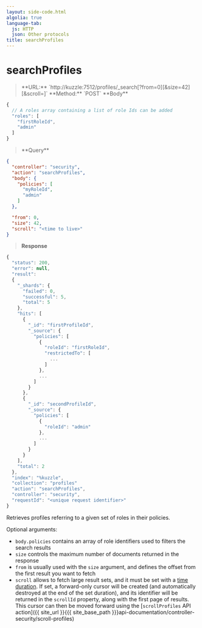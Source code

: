 ```yaml
---
layout: side-code.html
algolia: true
language-tab:
  js: HTTP
  json: Other protocols
title: searchProfiles
---
```



# searchProfiles



<blockquote class="js">
<p>
**URL:** `http://kuzzle:7512/profiles/_search[?from=0][&size=42][&scroll=<time to live>]`  
**Method:** `POST`  
**Body**
</p>
</blockquote>

```js
{
  // A roles array containing a list of role Ids can be added
  "roles": [
    "firstRoleId",
    "admin"
  ]
}
```

<blockquote class="json">
<p>
**Query**
</p>
</blockquote>

```json
{
  "controller": "security",
  "action": "searchProfiles",
  "body": {
    "policies": [
      "myRoleId",
      "admin"
    ]
  },

  "from": 0,
  "size": 42,
  "scroll": "<time to live>"
}
```

>**Response**

```javascript
{
  "status": 200,                     
  "error": null,                     
  "result":
  {
    "_shards": {
      "failed": 0,
      "successful": 5,
      "total": 5
    },
    "hits": [
      {
        "_id": "firstProfileId",
        "_source": {
          "policies": [
            {
              "roleId": "firstRoleId",
              "restrictedTo": [
                ...
              ]
            },
            ...
          ]
        }
      },
      {
        "_id": "secondProfileId",
        "_source": {
          "policies": [
            {
              "roleId": "admin"
            },
            ...
          ]
        }
      }
    ],
    "total": 2
  },
  "index": "%kuzzle",
  "collection": "profiles"
  "action": "searchProfiles",
  "controller": "security",
  "requestId": "<unique request identifier>"
}
```

Retrieves profiles referring to a given set of roles in their policies.


Optional arguments:

* `body.policies` contains an array of role identifiers used to filters the search results
* `size` controls the maximum number of documents returned in the response
* `from` is usually used with the `size` argument, and defines the offset from the first result you want to fetch
* `scroll` allows to fetch large result sets, and it must be set with a [time duration](https://www.elastic.co/guide/en/elasticsearch/reference/current/common-options.html#time-units). If set, a forward-only cursor will be created (and automatically destroyed at the end of the set duration), and its identifier will be returned in the `scrollId` property, along with the first page of results. This cursor can then be moved forward using the [`scrollProfiles` API action]({{ site_url }}{{{ site_base_path }}}api-documentation/controller-security/scroll-profiles)
